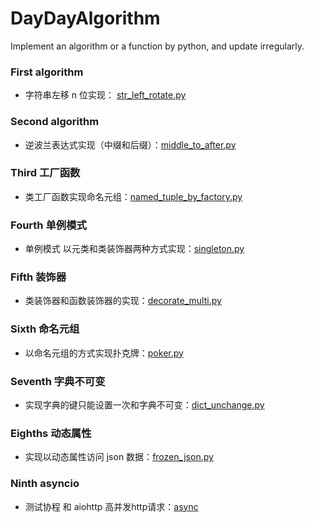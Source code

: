 # DayDayAlgorithm
Implement an algorithm or a function by python, and update irregularly.

### First algorithm
* 字符串左移 n 位实现： [str_left_rotate.py](https://github.com/clnFind/DayDayAlgorithm/blob/master/str_left_rotate.py)

### Second algorithm
* 逆波兰表达式实现（中缀和后缀）：[middle_to_after.py](https://github.com/clnFind/DayDayAlgorithm/blob/master/middle_to_after.py)

### Third 工厂函数
* 类工厂函数实现命名元组：[named_tuple_by_factory.py](https://github.com/clnFind/DayDayAlgorithm/blob/master/named_tuple_by_factory.py)

### Fourth 单例模式
* 单例模式 以元类和类装饰器两种方式实现：[singleton.py](https://github.com/clnFind/DayDayAlgorithm/blob/master/singleton.py)

### Fifth 装饰器
* 类装饰器和函数装饰器的实现：[decorate_multi.py](https://github.com/clnFind/DayDayAlgorithm/blob/master/decorate_multi.py)

### Sixth 命名元组
* 以命名元组的方式实现扑克牌：[poker.py](https://github.com/clnFind/DayDayAlgorithm/blob/master/poker.py)

### Seventh 字典不可变
* 实现字典的键只能设置一次和字典不可变：[dict_unchange.py](https://github.com/clnFind/DayDayAlgorithm/blob/master/dict_unchange.py)

### Eighths 动态属性
* 实现以动态属性访问 json 数据：[frozen_json.py](https://github.com/clnFind/DayDayAlgorithm/blob/master/frozen_json.py)

### Ninth asyncio
* 测试协程 和 aiohttp 高并发http请求：[async](https://github.com/clnFind/DayDayAlgorithm/blob/master/async)